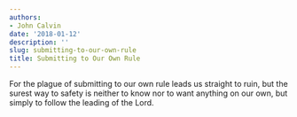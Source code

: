 ```yaml
---
authors:
- John Calvin
date: '2018-01-12'
description: ''
slug: submitting-to-our-own-rule
title: Submitting to Our Own Rule
---
```

For the plague of submitting to our own rule leads us straight to ruin, but the surest way to safety is neither to know nor to want anything on our own, but simply to follow the leading of the Lord.



